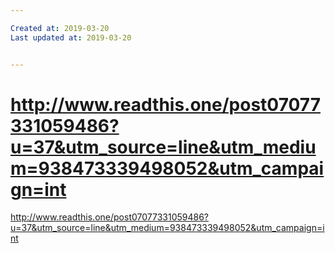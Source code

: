 ```yaml
---

Created at: 2019-03-20
Last updated at: 2019-03-20


---
```


# http://www.readthis.one/post07077331059486?u=37&utm_source=line&utm_medium=938473339498052&utm_campaign=int


<http://www.readthis.one/post07077331059486?u=37&utm_source=line&utm_medium=938473339498052&utm_campaign=int>

